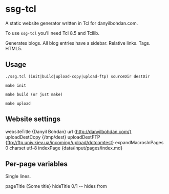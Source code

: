 ssg-tcl
=======

A static website generator written in Tcl for danyilbohdan.com.

To use `ssg-tcl` you'll need Tcl 8.5 and Tcllib.

Generates blogs. All blog entries have a sidebar. Relative links.
Tags. HTML5.

Usage
-----

    ./ssg.tcl (init|build|upload-copy|upload-ftp) sourceDir destDir

    make init

    make build (or just make)

    make upload

Website settings
----------------
websiteTitle {Danyil Bohdan}
url {http://danyilbohdan.com/}
uploadDestCopy {/tmp/dest}
uploadDestFTP {ftp://ftp.univ.kiev.ua/incoming/upload/dotcomtest}
expandMacrosInPages 0
charset utf-8
indexPage {data/input/pages/index.md}

Per-page variables
------------------
Single lines.

pageTitle {Some title}
hideTitle 0/1 -- hides from <title> and <article>
blogEntry 0/1
hideFromList 0/1
hideSidebar 0/1
hideTagCloud 0/1
hideFooter 0/1
date
tags {tag1 tag2 {tag three with multiple words} {tag four} tag-five}
headExtra {<link rel="stylesheet" href="./contact.css">}